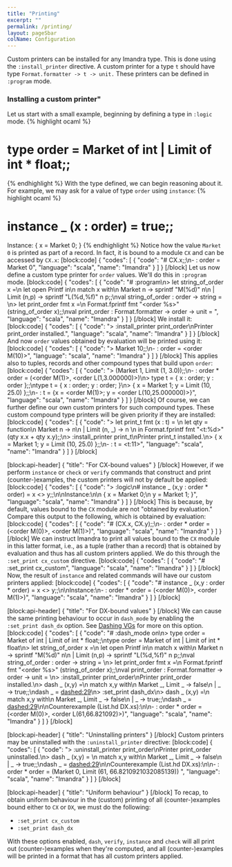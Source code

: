 ```yaml
---
title: "Printing"
excerpt: ""
permalink: /printing/
layout: pageSbar
colName: Configuration
---
```

Custom printers can be installed for any Imandra type. This is done using the `:install_printer` directive. A custom printer for a type `t` should have type ```Format.formatter -> t -> unit.``` These printers can be defined in `:program` mode.

### Installing a custom printer"

Let us start with a small example, beginning by defining a type in `:logic` mode.
{% highlight ocaml %}
# type order = Market of int | Limit of int * float;;
{% endhighlight %}
With the type defined, we can begin reasoning about it. For example, we may ask for a value of type `order` using `instance`:
{% highlight ocaml %}
# instance _ (x : order) = true;;
Instance:  { x = Market 0; }
{% endhighlight %}
Notice how the value `Market 0` is printed as part of a record. In fact, it is bound to a module `CX` and can be accessed by `CX.x`:
[block:code]
{
  "codes": [
    {
      "code": "# CX.x;;\n- : order = Market 0",
      "language": "scala",
      "name": "Imandra"
    }
  ]
}
[/block]
Let us now define a custom type printer for `order` values. We'll do this in `:program` mode.
[block:code]
{
  "codes": [
    {
      "code": "# :program\n> let string_of_order x =\n   let open Printf in\n    match x with\n     Market n    -> sprintf \"M(%d)\" n\n   | Limit (n,p) -> sprintf \"L(%d,%f)\" n p;;\nval string_of_order : order -> string = <fun>\n> let print_order fmt x =\n  Format.fprintf fmt \"<order %s>\" (string_of_order x);;\nval print_order : Format.formatter -> order -> unit = <fun>",
      "language": "scala",
      "name": "Imandra"
    }
  ]
}
[/block]
We install it:
[block:code]
{
  "codes": [
    {
      "code": "> :install_printer print_order\nPrinter print_order installed.",
      "language": "scala",
      "name": "Imandra"
    }
  ]
}
[/block]
And now `order` values obtained by evaluation will be printed using it:
[block:code]
{
  "codes": [
    {
      "code": "> Market 10;;\n- : order = <order M(10)>",
      "language": "scala",
      "name": "Imandra"
    }
  ]
}
[/block]
This applies also to tuples, records and other compound types that build upon `order`:
[block:code]
{
  "codes": [
    {
      "code": "> (Market 1, Limit (1, 3.0));;\n- : order * order = (<order M(1)>, <order L(1,3.000000)>)\n> type t = { x : order; y : order };;\ntype t = { x : order; y : order; }\n> { x = Market 1; y = Limit (10, 25.0) };;\n- : t = {x = <order M(1)>; y = <order L(10,25.000000)>}",
      "language": "scala",
      "name": "Imandra"
    }
  ]
}
[/block]
Of course, we can further define our own custom printers for such compound types. These custom compound type printers will be given priority if they are installed:
[block:code]
{
  "codes": [
    {
      "code": "> let print_t fmt (x : t) = \n   let qty = function\n      Market n     -> n\n    | Limit (n, _) -> n \n  in Format.fprintf fmt \"<t:%d>\" (qty x.x + qty x.y);;\n> :install_printer print_t\nPrinter print_t installed.\n> { x = Market 1; y = Limit (10, 25.0) };;\n- : t = <t:11>",
      "language": "scala",
      "name": "Imandra"
    }
  ]
}
[/block]

[block:api-header]
{
  "title": "For CX-bound values"
}
[/block]
However, if we perform `instance` or `check` or `verify` commands that construct and print (counter-)examples, the custom printers will not by default be applied:
[block:code]
{
  "codes": [
    {
      "code": "> :logic\n# instance _ (x,y : order * order) = x <> y;;\n\nInstance:\n\n  { x = Market 0;\n    y = Market 1; }",
      "language": "scala",
      "name": "Imandra"
    }
  ]
}
[/block]
This is because, by default, values bound to the `CX` module are not "obtained by evaluation." Compare this output to the following, which is obtained by evaluation:
[block:code]
{
  "codes": [
    {
      "code": "# (CX.x, CX.y);;\n- : order * order = (<order M(0)>, <order M(1)>)",
      "language": "scala",
      "name": "Imandra"
    }
  ]
}
[/block]
We can instruct Imandra to print all values bound to the `CX` module in this latter format, i.e., as a tuple (rather than a record) that is obtained by evaluation and thus has all custom printers applied. We do this through the `:set_print cx_custom` directive.
[block:code]
{
  "codes": [
    {
      "code": "# :set_print cx_custom",
      "language": "scala",
      "name": "Imandra"
    }
  ]
}
[/block]
Now, the result of `instance` and related commands will have our custom printers applied:
[block:code]
{
  "codes": [
    {
      "code": "# instance _ (x,y : order * order) = x <> y;;\n\nInstance:\n- : order * order = (<order M(0)>, <order M(1)>)",
      "language": "scala",
      "name": "Imandra"
    }
  ]
}
[/block]

[block:api-header]
{
  "title": "For DX-bound values"
}
[/block]
We can cause the same printing behaviour to occur in `dash_mode` by enabling the `:set_print dash_dx` option. See [Dashing VGs](doc:dashing-vgs) for more on this option.
[block:code]
{
  "codes": [
    {
      "code": "# :dash_mode on\n> type order = Market of int | Limit of int * float;;\ntype order = Market of int | Limit of int * float\n> let string_of_order x =\n   let open Printf in\n    match x with\n     Market n    -> sprintf \"M(%d)\" n\n   | Limit (n,p) -> sprintf \"L(%d,%f)\" n p;;\nval string_of_order : order -> string = <fun>\n> let print_order fmt x =\n  Format.fprintf fmt \"<order %s>\" (string_of_order x);;\nval print_order : Format.formatter -> order -> unit = <fun>\n> :install_printer print_order\nPrinter print_order installed.\n> dash _ (x,y) =\n   match x,y with\n    Market _, Limit _ -> false\n   | _ -> true;;\ndash _ = <dashed:29>\n> :set_print dash_dx\n> dash _ (x,y) =\n   match x,y with\n    Market _, Limit _ -> false\n   | _ -> true;;\ndash _ = <dashed:29>\n\nCounterexample (List.hd DX.xs):\n\n- : order * order = (<order M(0)>, <order L(61,66.821092)>)",
      "language": "scala",
      "name": "Imandra"
    }
  ]
}
[/block]

[block:api-header]
{
  "title": "Uninstalling printers"
}
[/block]
Custom printers may be uninstalled with the `:uninstall_printer` directive:
[block:code]
{
  "codes": [
    {
      "code": "> :uninstall_printer print_order\nPrinter print_order uninstalled.\n> dash _ (x,y) = \n   match x,y with\n    Market _, Limit _ -> false\n   | _ -> true;;\ndash _ = <dashed:29>\n\nCounterexample (List.hd DX.xs):\n\n- : order * order = (Market 0, Limit (61, 66.8210921032085139))   ",
      "language": "scala",
      "name": "Imandra"
    }
  ]
}
[/block]

[block:api-header]
{
  "title": "Uniform behaviour"
}
[/block]
To recap, to obtain uniform behaviour in the (custom) printing of all (counter-)examples bound either to `CX` or `DX`, we must do the following:

* `:set_print cx_custom`
* `:set_print dash_dx`

With these options enabled, `dash`, `verify`, `instance` and `check` will all print out (counter-)examples when they're computed, and all (counter-)examples will be printed in a format that has all custom printers applied.
